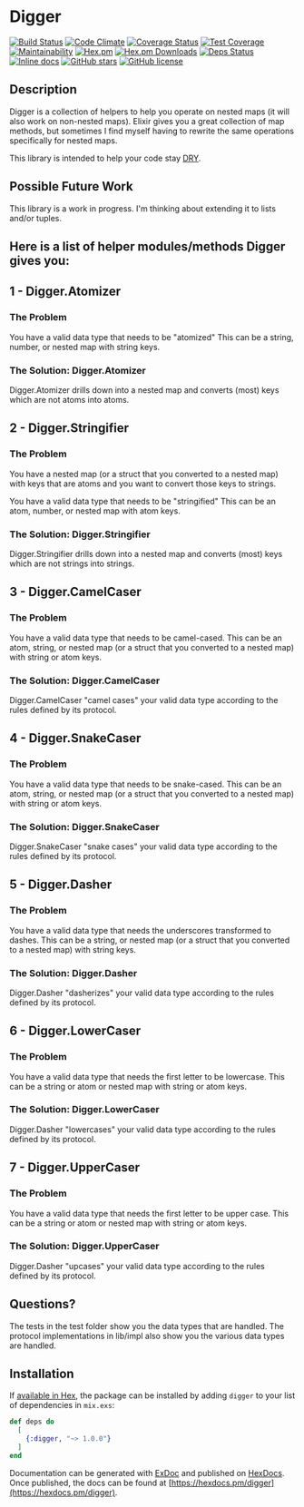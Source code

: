 # Digger

[![Build Status](https://travis-ci.org/treble37/digger.svg?branch=master)](https://travis-ci.org/treble37/digger)
[![Code Climate](https://codeclimate.com/github/treble37/digger/badges/gpa.svg)](https://codeclimate.com/github/treble37/digger)
[![Coverage Status](https://coveralls.io/repos/github/treble37/digger/badge.svg)](https://coveralls.io/github/treble37/digger)
[![Test Coverage](https://api.codeclimate.com/v1/badges/702151ab4712380d7d49/test_coverage)](https://codeclimate.com/github/treble37/digger/test_coverage)
[![Maintainability](https://api.codeclimate.com/v1/badges/702151ab4712380d7d49/maintainability)](https://codeclimate.com/github/treble37/digger/maintainability)
[![Hex.pm](https://img.shields.io/hexpm/v/digger.svg)](https://hex.pm/packages/digger)
[![Hex.pm Downloads](https://img.shields.io/hexpm/dt/digger.svg)](https://hex.pm/packages/digger)
[![Deps Status](https://beta.hexfaktor.org/badge/all/github/treble37/digger.svg)](https://beta.hexfaktor.org/github/treble37/digger)
[![Inline docs](http://inch-ci.org/github/treble37/digger.svg?branch=master)](http://inch-ci.org/github/treble37/digger)
[![GitHub stars](https://img.shields.io/github/stars/treble37/digger.svg)](https://github.com/treble37/digger/stargazers)
[![GitHub license](https://img.shields.io/badge/license-MIT-blue.svg)](https://raw.githubusercontent.com/treble37/digger/master/LICENSE)

## Description

Digger is a collection of helpers to help you operate on nested maps (it will also work on non-nested maps). Elixir gives you a great collection of map methods, but sometimes I find myself having to rewrite the same operations specifically for nested maps.

This library is intended to help your code stay [DRY](https://en.wikipedia.org/wiki/Don%27t_repeat_yourself).

## Possible Future Work

This library is a work in progress. I'm thinking about extending it to lists and/or tuples.

## Here is a list of helper modules/methods Digger gives you:

## 1 - Digger.Atomizer

### The Problem

You have a valid data type that needs to be "atomized" This can be a string, number, or nested map with string keys.

### The Solution: Digger.Atomizer

Digger.Atomizer drills down into a nested map and converts (most) keys which are not atoms into atoms.

## 2 - Digger.Stringifier

### The Problem

You have a nested map (or a struct that you converted to a nested map) with keys that are atoms and you want to convert those keys to strings.

You have a valid data type that needs to be "stringified" This can be an atom, number, or nested map with atom keys.

### The Solution: Digger.Stringifier

Digger.Stringifier drills down into a nested map and converts (most) keys which are not strings into strings.

## 3 - Digger.CamelCaser

### The Problem

You have a valid data type that needs to be camel-cased. This can be an atom, string, or nested map (or a struct that you converted to a nested map) with string or atom keys.

### The Solution: Digger.CamelCaser

Digger.CamelCaser "camel cases" your valid data type according to the rules defined by its protocol.

## 4 - Digger.SnakeCaser

### The Problem

You have a valid data type that needs to be snake-cased. This can be an atom, string, or nested map (or a struct that you converted to a nested map) with string or atom keys.

### The Solution: Digger.SnakeCaser

Digger.SnakeCaser "snake cases" your valid data type according to the rules defined by its protocol.

## 5 - Digger.Dasher

### The Problem

You have a valid data type that needs the underscores transformed to dashes. This can be a string, or nested map (or a struct that you converted to a nested map) with string keys.

### The Solution: Digger.Dasher

Digger.Dasher "dasherizes" your valid data type according to the rules defined by its protocol.

## 6 - Digger.LowerCaser

### The Problem

You have a valid data type that needs the first letter to be lowercase. This can be a string or atom or nested map with string or atom keys.

### The Solution: Digger.LowerCaser

Digger.Dasher "lowercases" your valid data type according to the rules defined by its protocol.

## 7 - Digger.UpperCaser

### The Problem

You have a valid data type that needs the first letter to be upper case. This can be a string or atom or nested map with string or atom keys.

### The Solution: Digger.UpperCaser

Digger.Dasher "upcases" your valid data type according to the rules defined by its protocol.

## Questions?

The tests in the test folder show you the data types that are handled. The protocol implementations in lib/impl also show you the various data types are handled.

## Installation

If [available in Hex](https://hex.pm/docs/publish), the package can be installed
by adding `digger` to your list of dependencies in `mix.exs`:

```elixir
def deps do
  [
    {:digger, "~> 1.0.0"}
  ]
end
```

Documentation can be generated with [ExDoc](https://github.com/elixir-lang/ex_doc)
and published on [HexDocs](https://hexdocs.pm). Once published, the docs can
be found at [https://hexdocs.pm/digger](https://hexdocs.pm/digger).

